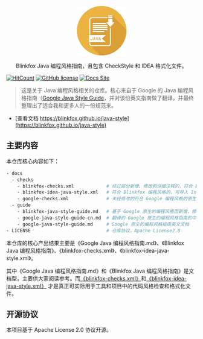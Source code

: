 <p align="center">
  <a href="https://docsify.js.org">
    <img alt="docsify" src="docs/assets/images/logo.png">
  </a>
</p>

<p align="center">
  Blinkfox Java 编程风格指南，且包含 CheckStyle 和 IDEA 格式化文件。
</p>

[![HitCount](http://hits.dwyl.io/blinkfox/java-style.svg)](http://hits.dwyl.io/blinkfox/java-style) [![GitHub license](https://img.shields.io/github/license/blinkfox/java-style.svg)](https://github.com/blinkfox/java-style/blob/master/LICENSE) [![Docs Site](https://img.shields.io/badge/Docs%20Site-%E6%96%87%E6%A1%A3%E7%BD%91%E7%AB%99-orange)](https://blinkfox.github.io/java-style)

> 这是关于 Java 编程风格相关的仓库。核心来自于 Google 的 Java 编程风格指南（[Google Java Style Guide](https://checkstyle.sourceforge.io/styleguides/google-java-style-20180523/javaguide.html#s3.3.3-import-ordering-and-spacing)，并对该份英文指南做了翻译，并最终整理出了适合我和更多人的一份规范来。

- [查看文档 https://blinkfox.github.io/java-style](https://blinkfox.github.io/java-style)

## 主要内容

本仓库核心内容如下：

```bash
- docs
  - checks
    - blinkfox-checks.xml            # 经过部分新增、修改和详细注释的，符合 Blinkfox 编程风格的 checkstyle 文件.
    - blinkfox-idea-java-style.xml   # 符合 Blinkfox 编程风格的，可导入 Intellij IDEA 中的 Java code style 的格式化文件.
    - google-checks.xml              # 未经修改的符合 Google 编程风格的原生 checkstyle 文件.
  - guide
    - blinkfox-java-style-guide.md   # 基于 Google 原生的编程风格而新增、修改的，且符合 Blinkfox 编程风格的简要中文指南
    - google-java-style-guide-cn.md  # 翻译的 Google 原生的编程风格指南的中文文档
    - google-java-style-guide.md     # Google 原生的编程风格指南英文文档
- LICENSE                            # 仓库协议，Apache License2.0
```

本仓库的核心产出结果主要是《Google Java 编程风格指南.md》、《Blinkfox Java 编程风格指南》、《blinkfox-checks.xml》、《blinkfox-idea-java-style.xml》。

其中《Google Java 编程风格指南.md》和《Blinkfox Java 编程风格指南》是文档型，主要供大家阅读参考。而[《blinkfox-checks.xml》](https://github.com/blinkfox/java-style/blob/master/checks/blinkfox-checks.xml)和[《blinkfox-idea-java-style.xml》](https://github.com/blinkfox/java-style/blob/master/checks/blinkfox-idea-java-style.xml) 才是真正可实际用于工具和项目中的代码风格检查和格式化文件。

## 开源协议

本项目基于 Apache License 2.0 协议开源。
